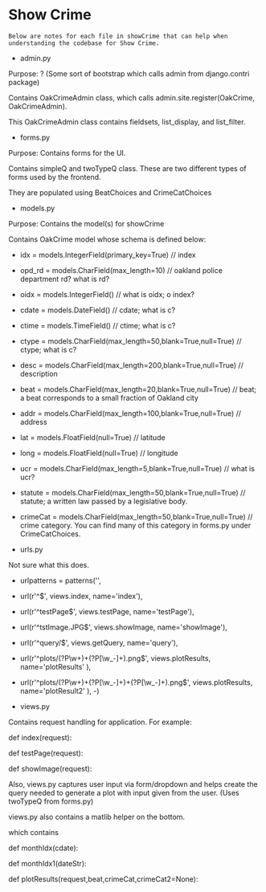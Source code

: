 Show Crime
==========

`Below are notes for each file in showCrime that can help when understanding the codebase for Show Crime.`

- admin.py

Purpose: ? (Some sort of bootstrap which calls admin from django.contri package)

Contains OakCrimeAdmin class, which calls admin.site.register(OakCrime, OakCrimeAdmin).

This OakCrimeAdmin class contains fieldsets, list_display, and list_filter.

- forms.py

Purpose: Contains forms for the UI.

Contains simpleQ and twoTypeQ class. These are two different types of forms used by the frontend.

They are populated using BeatChoices and CrimeCatChoices

- models.py

Purpose: Contains the model(s) for showCrime

Contains OakCrime model whose schema is defined below:

- idx = models.IntegerField(primary_key=True) // index
- opd_rd = models.CharField(max_length=10) // oakland police department rd? what is rd?
- oidx = models.IntegerField() // what is oidx; o index?
- cdate = models.DateField() // cdate; what is c?
- ctime = models.TimeField() // ctime; what is c?
- ctype = models.CharField(max_length=50,blank=True,null=True) // ctype; what is c?
- desc = models.CharField(max_length=200,blank=True,null=True) // description
- beat = models.CharField(max_length=20,blank=True,null=True) // beat; a beat corresponds to a small fraction of Oakland city
- addr = models.CharField(max_length=100,blank=True,null=True) // address 
- lat = models.FloatField(null=True) // latitude
- long = models.FloatField(null=True) // longitude
- ucr = models.CharField(max_length=5,blank=True,null=True) // what is ucr?
- statute = models.CharField(max_length=50,blank=True,null=True) // statute; a written law passed by a legislative body.
- crimeCat = models.CharField(max_length=50,blank=True,null=True) // crime category. You can find many of this category in forms.py under CrimeCatChoices.

- urls.py

Not sure what this does.

- urlpatterns = patterns('',
- url(r'^$', views.index, name='index'),
- url(r'^testPage$', views.testPage, name='testPage'),
- url(r'^tstImage.JPG$', views.showImage, name='showImage'),
- url(r'^query/$', views.getQuery, name='query'),
- url(r'^plots/(?P<beat>\w+)\+(?P<crimeCat>[\w_-]+).png$', views.plotResults, name='plotResults' ),
- url(r'^plots/(?P<beat>\w+)\+(?P<crimeCat>[\w_-]+)\+(?P<crimeCat2>[\w_-]+).png$', views.plotResults, name='plotResult2' ),
-)

- views.py

Contains request handling for application. For example:

def index(request):

def testPage(request):

def showImage(request):

Also, views.py captures user input via form/dropdown and helps create the query needed to generate a plot with
input given from the user. (Uses twoTypeQ from forms.py)


views.py also contains a matlib helper on the bottom.

which contains 

def monthIdx(cdate):

def monthIdx1(dateStr):

def plotResults(request,beat,crimeCat,crimeCat2=None):








